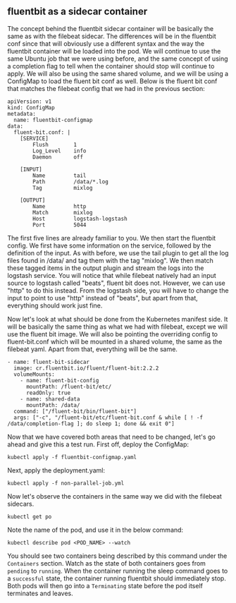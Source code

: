 ## fluentbit as a sidecar container

The concept behind the fluentbit sidecar container will be basically the same as with the filebeat sidecar. The differences will be in the fluentbit conf since that will obviously use a different syntax and the way the fluentbit container will be loaded into the pod. We will continue to use the same Ubuntu job that we were using before, and the same concept of using a completion flag to tell when the container should stop will continue to apply. We will also be using the same shared volume, and we will be using a ConfigMap to load the fluent bit conf as well. Below is the fluent bit conf that matches the filebeat config that we had in the previous section:

```
apiVersion: v1
kind: ConfigMap
metadata:
  name: fluentbit-configmap
data:
  fluent-bit.conf: |
    [SERVICE]
        Flush        1
        Log_Level    info
        Daemon       off

    [INPUT]
        Name         tail
        Path         /data/*.log
        Tag          mixlog

    [OUTPUT]
        Name         http
        Match        mixlog
        Host         logstash-logstash
        Port         5044
```

The first five lines are already familiar to you. We then start the fluentbit config. We first have some information on the service, followed by the definition of the input. As with before, we use the tail plugin to get all the log files found in /data/ and tag them with the tag "mixlog". We then match these tagged items in the output plugin and stream the logs into the logstash service. You will notice that while filebeat natively had an input source to logstash called "beats", fluent bit does not. However, we can use "http" to do this instead. From the logstash side, you will have to change the input to point to use "http" instead of "beats", but apart from that, everything should work just fine.

Now let's look at what should be done from the Kubernetes manifest side. It will be basically the same thing as what we had with filebeat, except we will use the fluent bit image. We will also be pointing the overriding config to fluent-bit.conf which will be mounted in a shared volume, the same as the filebeat yaml. Apart from that, everything will be the same.

```
- name: fluent-bit-sidecar
  image: cr.fluentbit.io/fluent/fluent-bit:2.2.2
  volumeMounts:
    - name: fluent-bit-config
      mountPath: /fluent-bit/etc/
      readOnly: true
    - name: shared-data
      mountPath: /data/
  command: ["/fluent-bit/bin/fluent-bit"]
  args: ["-c", "/fluent-bit/etc/fluent-bit.conf & while [ ! -f /data/completion-flag ]; do sleep 1; done && exit 0"]
  ```

Now that we have covered both areas that need to be changed, let's go ahead and give this a test run. First off, deploy the ConfigMap:

```
kubectl apply -f fluentbit-configmap.yaml
```

Next, apply the deployment.yaml:

```
kubectl apply -f non-parallel-job.yml
```

Now let's observe the containers in the same way we did with the filebeat sidecars.

```
kubectl get po
```

Note the name of the pod, and use it in the below command:

```
kubectl describe pod <POD_NAME> --watch
```

You should see two containers being described by this command under the `Containers` section. Watch as the state of both containers goes from `pending` to `running`.  When the container running the sleep command goes to a `successful` state, the container running fluentbit should immediately stop. Both pods will then go into a `Terminating` state before the pod itself terminates and leaves.